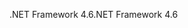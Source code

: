 <span data-ttu-id="d6585-101">.NET Framework 4.6</span><span class="sxs-lookup"><span data-stu-id="d6585-101">.NET Framework 4.6</span></span>